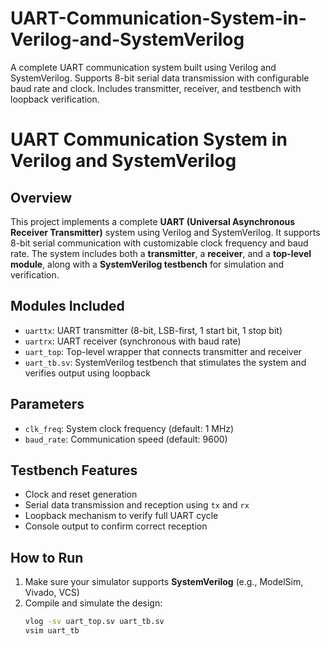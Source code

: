 # UART-Communication-System-in-Verilog-and-SystemVerilog
A complete UART communication system built using Verilog and SystemVerilog. Supports 8-bit serial data transmission with configurable baud rate and clock. Includes transmitter, receiver, and testbench with loopback verification.


# UART Communication System in Verilog and SystemVerilog

## Overview
This project implements a complete **UART (Universal Asynchronous Receiver Transmitter)** system using Verilog and SystemVerilog. It supports 8-bit serial communication with customizable clock frequency and baud rate. The system includes both a **transmitter**, a **receiver**, and a **top-level module**, along with a **SystemVerilog testbench** for simulation and verification.

## Modules Included
- `uarttx`: UART transmitter (8-bit, LSB-first, 1 start bit, 1 stop bit)
- `uartrx`: UART receiver (synchronous with baud rate)
- `uart_top`: Top-level wrapper that connects transmitter and receiver
- `uart_tb.sv`: SystemVerilog testbench that stimulates the system and verifies output using loopback

## Parameters
- `clk_freq`: System clock frequency (default: 1 MHz)
- `baud_rate`: Communication speed (default: 9600)

## Testbench Features
- Clock and reset generation
- Serial data transmission and reception using `tx` and `rx`
- Loopback mechanism to verify full UART cycle
- Console output to confirm correct reception

## How to Run
1. Make sure your simulator supports **SystemVerilog** (e.g., ModelSim, Vivado, VCS)
2. Compile and simulate the design:
   ```sh
   vlog -sv uart_top.sv uart_tb.sv
   vsim uart_tb
